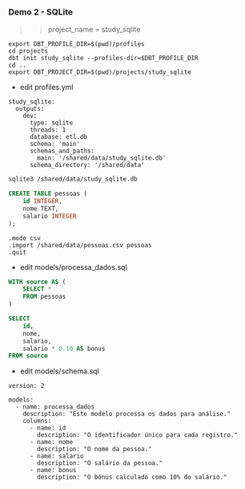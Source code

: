 ### Demo 2 - SQLite

>> project_name = study_sqlite

```
export DBT_PROFILE_DIR=$(pwd)/profiles
cd projects
dbt init study_sqlite --profiles-dir=$DBT_PROFILE_DIR
cd ..
export DBT_PROJECT_DIR=$(pwd)/projects/study_sqlite
```

- edit profiles.yml

```file
study_sqlite:
  outputs:
    dev:
      type: sqlite
      threads: 1
      database: etl.db
      schema: 'main'
      schemas_and_paths:
        main: '/shared/data/study_sqlite.db'
      schema_directory: '/shared/data'
```

```sh
sqlite3 /shared/data/study_sqlite.db
```

```sql
CREATE TABLE pessoas (
    id INTEGER,
    nome TEXT,
    salario INTEGER
);
```

```
.mode csv
.import /shared/data/pessoas.csv pessoas
.quit
```


- edit models/processa_dados.sql

```sql
WITH source AS (
    SELECT * 
    FROM pessoas
)

SELECT
    id,
    nome,
    salario,
    salario * 0.10 AS bonus
FROM source
```

- edit models/schema.sql

```
version: 2

models:
  - name: processa_dados
    description: "Este modelo processa os dados para análise."
    columns:
      - name: id
        description: "O identificador único para cada registro."
      - name: nome
        description: "O nome da pessoa."
      - name: salario
        description: "O salário da pessoa."
      - name: bonus
        description: "O bônus calculado como 10% do salário."
```
